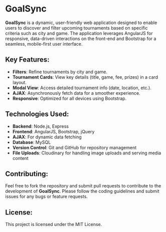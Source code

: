 # GoalSync
**GoalSync** is a dynamic, user-friendly web application designed to enable users to discover and filter upcoming tournaments based on specific criteria such as city and game. The application leverages AngularJS for responsive, data-driven interactions on the front-end and Bootstrap for a seamless, mobile-first user interface.

## Key Features:
- **Filters**: Refine tournaments by city and game.
- **Tournament Cards**: View key details (title, game, fee, prizes) in a card layout.
- **Modal View**: Access detailed tournament info (date, location, etc.).
- **AJAX**: Asynchronously fetch data for a smoother experience.
- **Responsive**: Optimized for all devices using Bootstrap.


## Technologies Used:
- **Backend**: Node.js, Express
- **Frontend**: AngularJS, Bootstrap, jQuery
- **AJAX**: For dynamic data fetching
- **Database**: MySQL
- **Version Control**: Git and GitHub for repository management
- **File Uploads**: Cloudinary for handling image uploads and serving media content

## Contributing:
Feel free to fork the repository and submit pull requests to contribute to the development of **GoalSync**. Please follow the coding guidelines and submit issues for any bugs or feature requests.

## License:
This project is licensed under the MIT License.
  
